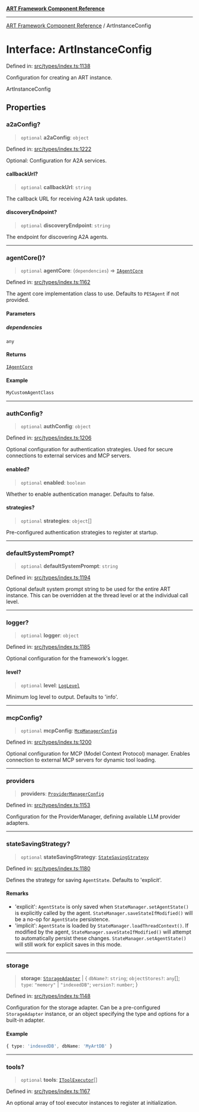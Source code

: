[**ART Framework Component Reference**](../README.md)

***

[ART Framework Component Reference](../README.md) / ArtInstanceConfig

# Interface: ArtInstanceConfig

Defined in: [src/types/index.ts:1138](https://github.com/hashangit/ART/blob/fe46dfaaacd3f198d9540925c3184fcab0f9c813/src/types/index.ts#L1138)

Configuration for creating an ART instance.

 ArtInstanceConfig

## Properties

### a2aConfig?

> `optional` **a2aConfig**: `object`

Defined in: [src/types/index.ts:1222](https://github.com/hashangit/ART/blob/fe46dfaaacd3f198d9540925c3184fcab0f9c813/src/types/index.ts#L1222)

Optional: Configuration for A2A services.

#### callbackUrl?

> `optional` **callbackUrl**: `string`

The callback URL for receiving A2A task updates.

#### discoveryEndpoint?

> `optional` **discoveryEndpoint**: `string`

The endpoint for discovering A2A agents.

***

### agentCore()?

> `optional` **agentCore**: (`dependencies`) => [`IAgentCore`](IAgentCore.md)

Defined in: [src/types/index.ts:1162](https://github.com/hashangit/ART/blob/fe46dfaaacd3f198d9540925c3184fcab0f9c813/src/types/index.ts#L1162)

The agent core implementation class to use.
Defaults to `PESAgent` if not provided.

#### Parameters

##### dependencies

`any`

#### Returns

[`IAgentCore`](IAgentCore.md)

#### Example

```ts
MyCustomAgentClass
```

***

### authConfig?

> `optional` **authConfig**: `object`

Defined in: [src/types/index.ts:1206](https://github.com/hashangit/ART/blob/fe46dfaaacd3f198d9540925c3184fcab0f9c813/src/types/index.ts#L1206)

Optional configuration for authentication strategies.
Used for secure connections to external services and MCP servers.

#### enabled?

> `optional` **enabled**: `boolean`

Whether to enable authentication manager. Defaults to false.

#### strategies?

> `optional` **strategies**: `object`[]

Pre-configured authentication strategies to register at startup.

***

### defaultSystemPrompt?

> `optional` **defaultSystemPrompt**: `string`

Defined in: [src/types/index.ts:1194](https://github.com/hashangit/ART/blob/fe46dfaaacd3f198d9540925c3184fcab0f9c813/src/types/index.ts#L1194)

Optional default system prompt string to be used for the entire ART instance.
This can be overridden at the thread level or at the individual call level.

***

### logger?

> `optional` **logger**: `object`

Defined in: [src/types/index.ts:1185](https://github.com/hashangit/ART/blob/fe46dfaaacd3f198d9540925c3184fcab0f9c813/src/types/index.ts#L1185)

Optional configuration for the framework's logger.

#### level?

> `optional` **level**: [`LogLevel`](../enumerations/LogLevel.md)

Minimum log level to output. Defaults to 'info'.

***

### mcpConfig?

> `optional` **mcpConfig**: [`McpManagerConfig`](McpManagerConfig.md)

Defined in: [src/types/index.ts:1200](https://github.com/hashangit/ART/blob/fe46dfaaacd3f198d9540925c3184fcab0f9c813/src/types/index.ts#L1200)

Optional configuration for MCP (Model Context Protocol) manager.
Enables connection to external MCP servers for dynamic tool loading.

***

### providers

> **providers**: [`ProviderManagerConfig`](ProviderManagerConfig.md)

Defined in: [src/types/index.ts:1153](https://github.com/hashangit/ART/blob/fe46dfaaacd3f198d9540925c3184fcab0f9c813/src/types/index.ts#L1153)

Configuration for the ProviderManager, defining available LLM provider adapters.

***

### stateSavingStrategy?

> `optional` **stateSavingStrategy**: [`StateSavingStrategy`](../type-aliases/StateSavingStrategy.md)

Defined in: [src/types/index.ts:1180](https://github.com/hashangit/ART/blob/fe46dfaaacd3f198d9540925c3184fcab0f9c813/src/types/index.ts#L1180)

Defines the strategy for saving `AgentState`. Defaults to 'explicit'.

#### Remarks

- 'explicit': `AgentState` is only saved when `StateManager.setAgentState()` is explicitly called by the agent.
              `StateManager.saveStateIfModified()` will be a no-op for `AgentState` persistence.
- 'implicit': `AgentState` is loaded by `StateManager.loadThreadContext()`. If modified by the agent,
              `StateManager.saveStateIfModified()` will attempt to automatically persist these changes.
              `StateManager.setAgentState()` will still work for explicit saves in this mode.

***

### storage

> **storage**: [`StorageAdapter`](StorageAdapter.md) \| \{ `dbName?`: `string`; `objectStores?`: `any`[]; `type`: `"memory"` \| `"indexedDB"`; `version?`: `number`; \}

Defined in: [src/types/index.ts:1148](https://github.com/hashangit/ART/blob/fe46dfaaacd3f198d9540925c3184fcab0f9c813/src/types/index.ts#L1148)

Configuration for the storage adapter.
Can be a pre-configured `StorageAdapter` instance,
or an object specifying the type and options for a built-in adapter.

#### Example

```ts
{ type: 'indexedDB', dbName: 'MyArtDB' }
```

***

### tools?

> `optional` **tools**: [`IToolExecutor`](IToolExecutor.md)[]

Defined in: [src/types/index.ts:1167](https://github.com/hashangit/ART/blob/fe46dfaaacd3f198d9540925c3184fcab0f9c813/src/types/index.ts#L1167)

An optional array of tool executor instances to register at initialization.
